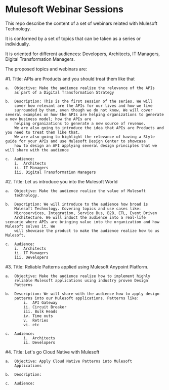# Mulesoft Webinar Sessions

This repo describe the content of a set of webinars related with Mulesoft Technology.

It is conformed by a set of topics that can be taken as a series or individually.

It is oriented for different audiences: Developers, Architects, IT Managers, Digital Transformation Managers.

The proposed topics and webinars are:

#1.  Title: APIs are Products and you should treat them like that

    a.  Objective: Make the audience realize the relevance of the APIs
        as part of a Digital Transformation Strategy
		
    b.  Description: This is the first session of the series. We will
        cover how relevant are the APIs for our lives and how we live
        surrounded by them, even though we do not know. We will cover several examples on how the APIs are helping organizations to generate a new business model; how the APIs are
		helping organizations to generate a new source of revenue.
		We are also going to introduce the idea that APIs are Products and you need to treat them like that.
		We are also going to highlight the relevance of having a Style guide for your APIs and use Mulesoft Design Center to showcase
		how to design an API applying several design principles that we will share with the audience

	c.  Audience:
		i.  Architects
		ii. IT Managers
		iii. Digital Transformation Managers


#2.  Title: Let us introduce you into the Mulesoft World
    
	a.  Objective: Make the audience realize the value of Mulesoft
        technology.
		
    b.  Description: We will introduce to the audience how broad is
        Mulesoft Technology. Covering topics and use cases like:
        Microservices, Integration, Service Bus, B2B, ETL, Event Driven
        Architecture. We will induct the audience into a real-life scenario where APIs are bringing value into the organization and how Mulesoft solves it. We
		will showcase the product to make the audience realize how to us Mulesoft.

	c.  Audience:
		i.  Architects
		ii. IT Managers
		iii. Developers


#3.  Title: Reliable Patterns applied using Mulesoft Anypoint Platform.

    a.  Objective: Make the audience realize how to implement highly
        reliable Mulesoft applications using industry proven Design
        Patterns

    b.  Description: We will share with the audience how to apply design
        patterns into our Mulesoft applications. Patterns like:
			i.  API Gateway
			ii. Circuit Breaker
			iii. Bulk Heads
			iv. Time outs
			v.  Retries
			vi. etc

    c.  Audience:
			i.  Architects
			ii. Developers

#4.  Title: Let's go Cloud Native with Mulesoft

    a.  Objective: Apply Cloud Native Patterns into Mulesoft
        Applications
		
    b.  Description:

    c.  Audience:
